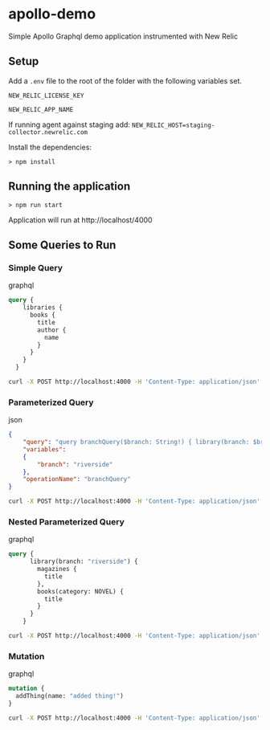 # apollo-demo
Simple Apollo Graphql demo application instrumented with New Relic

## Setup

Add a `.env` file to the root of the folder with the following variables set.

`NEW_RELIC_LICENSE_KEY`

`NEW_RELIC_APP_NAME`

If running agent against staging add:
`NEW_RELIC_HOST=staging-collector.newrelic.com`

Install the dependencies:

`> npm install`

## Running the application
`> npm run start`

Application will run at http://localhost/4000

## Some Queries to Run

### Simple Query

graphql
```graphql
query {
    libraries {
      books {
        title
        author {
          name
        }
      }
    }
  }
```

```bash
curl -X POST http://localhost:4000 -H 'Content-Type: application/json' -d '{"query":"query { libraries { books { title author { name } }}}"}'
```

### Parameterized Query

json
```json
{
    "query": "query branchQuery($branch: String!) { library(branch: $branch) { magazines { title } }}",
    "variables":
    {
        "branch": "riverside"
    },
    "operationName": "branchQuery"
}
```

```bash
curl -X POST http://localhost:4000 -H 'Content-Type: application/json' -d '{"query":"query branchQuery($branch: String!) {\n  library(branch: $branch) {\n    magazines {\n      title\n    }\n  }\n}\n","variables":{"branch":"riverside"},"operationName":"branchQuery"}'
```

### Nested Parameterized Query

graphql
```graphql
query {
      library(branch: "riverside") {
        magazines {
          title
        },
        books(category: NOVEL) {
          title
        }
      }
    }
```

```bash
curl -X POST http://localhost:4000 -H 'Content-Type: application/json' -d '{"query":"query {library(branch: \"riverside\") {  magazines {    title  },  books(category: NOVEL) {    title  }}\n    }"}'
```

### Mutation

graphql
```graphql
mutation {
  addThing(name: "added thing!")
}
```

```bash
curl -X POST http://localhost:4000 -H 'Content-Type: application/json' -d '{"query":"mutation { addThing(name: \"added thing!\")}"}'
```

